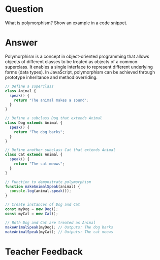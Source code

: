 # Question
What is polymorphism? Show an example in a code snippet.

# Answer
Polymorphism is a concept in object-oriented programming that allows objects of different classes to be treated as objects of a common superclass. It enables a single interface to represent different underlying forms (data types). In JavaScript, polymorphism can be achieved through prototype inheritance and method overriding.
```js
// Define a superclass
class Animal {
  speak() {
    return "The animal makes a sound";
  }
}

// Define a subclass Dog that extends Animal
class Dog extends Animal {
  speak() {
    return "The dog barks";
  }
}

// Define another subclass Cat that extends Animal
class Cat extends Animal {
  speak() {
    return "The cat meows";
  }
}

// Function to demonstrate polymorphism
function makeAnimalSpeak(animal) {
  console.log(animal.speak());
}

// Create instances of Dog and Cat
const myDog = new Dog();
const myCat = new Cat();

// Both Dog and Cat are treated as Animal
makeAnimalSpeak(myDog); // Outputs: The dog barks
makeAnimalSpeak(myCat); // Outputs: The cat meows

```

# Teacher Feedback
